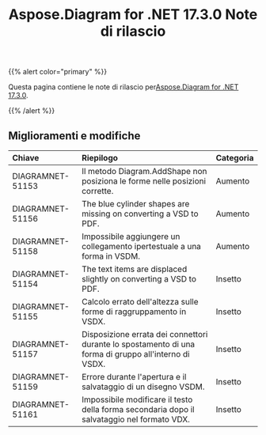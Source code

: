 ﻿---
title: Aspose.Diagram for .NET 17.3.0 Note di rilascio
type: docs
weight: 100
url: /it/net/aspose-diagram-for-net-17-3-0-release-notes/
---
{{% alert color="primary" %}} 

 Questa pagina contiene le note di rilascio per[Aspose.Diagram for .NET 17.3.0](https://www.nuget.org/packages/Aspose.Diagram/17.3.0).

{{% /alert %}} 
## **Miglioramenti e modifiche**

|**Chiave**|**Riepilogo**|**Categoria**|
|:- |:- |:- |
|DIAGRAMNET-51153|Il metodo Diagram.AddShape non posiziona le forme nelle posizioni corrette.|Aumento|
|DIAGRAMNET-51156|The blue cylinder shapes are missing on converting a VSD to PDF.|Aumento|
|DIAGRAMNET-51158|Impossibile aggiungere un collegamento ipertestuale a una forma in VSDM.|Aumento|
|DIAGRAMNET-51154|The text items are displaced slightly on converting a VSD to PDF.|Insetto|
|DIAGRAMNET-51155|Calcolo errato dell'altezza sulle forme di raggruppamento in VSDX.|Insetto|
|DIAGRAMNET-51157 |Disposizione errata dei connettori durante lo spostamento di una forma di gruppo all'interno di VSDX.|Insetto|
|DIAGRAMNET-51159|Errore durante l'apertura e il salvataggio di un disegno VSDM.|Insetto|
|DIAGRAMNET-51161|Impossibile modificare il testo della forma secondaria dopo il salvataggio nel formato VDX.|Insetto|

